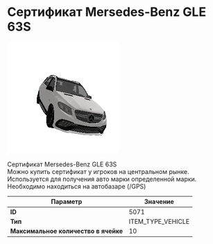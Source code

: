 # Сертификат Mersedes-Benz GLE 63S

![Item Image](../img/5071.webp?raw=true)

Сертификат Mersedes-Benz GLE 63S<br>Можно купить сертификат у игроков на центральном рынке.<br>Используется для получения авто марки определенной марки.<br>Необходимо находиться на автобазаре (/GPS)


| Параметр | Значение |
|----------|----------|
| **ID** | 5071 |
| **Тип** | ITEM_TYPE_VEHICLE |
| **Максимальное количество в ячейке** | 10 |

